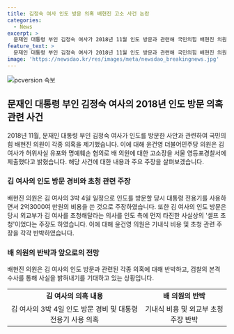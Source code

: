 ```yaml
---
title: 김정숙 여사 인도 방문 의혹 배현진 고소 사건 논란
categories:
  - News
excerpt: >
  문재인 대통령 부인 김정숙 여사가 2018년 11월 인도 방문과 관련해 국민의힘 배현진 의원을 허위사실 유포와 명예훼손 혐의로 경찰에 고소했다. 배 의원은 김 여사의 인도 방문 비용에 대한 의혹을 제기했고, 이에 더불어민주당 의원인 윤건영은 김 여사가 초청을 받은 셀프 초청이었다고 주장했다. 배 의원은 검찰 수사를 기다리며 의혹의 진위를 밝혀질 것이라고 전했다. (총 글자 수: 150)
feature_text: >
  문재인 대통령 부인 김정숙 여사가 2018년 11월 인도 방문과 관련해 국민의힘 배현진 의원을 허위사실 유포와 명예훼손 혐의로 경찰에 고소했다. 배 의원은 김 여사의 인도 방문 비용에 대한 의혹을 제기했고, 이에 더불어민주당 의원인 윤건영은 김 여사가 초청을 받은 셀프 초청이었다고 주장했다. 배 의원은 검찰 수사를 기다리며 의혹의 진위를 밝혀질 것이라고 전했다. (총 글자 수: 150)
image: 'https://newsdao.kr/res/images/meta/newsdao_breakingnews.jpg'
---
```


<p><img src="https://newsdao.kr/res/images/meta/newsdao_breakingnews.jpg" alt="pcversion 속보" /></p>

<h2 data-ke-size="size26">문재인 대통령 부인 김정숙 여사의 2018년 인도 방문 의혹 관련 사건</h2>

<p data-ke-size="size16">2018년 11월, 문재인 대통령 부인 김정숙 여사가 인도를 방문한 사안과 관련하여 국민의힘 배현진 의원이 각종 의혹을 제기했습니다. 이에 대해 윤건영 더불어민주당 의원은 김 여사가 허위사실 유포와 명예훼손 혐의로 배 의원에 대한 고소장을 서울 영등포경찰서에 제출했다고 밝혔습니다. 해당 사건에 대한 내용과 주요 주장을 살펴보겠습니다.</p>

<h3 data-ke-size="size24">김 여사의 인도 방문 경비와 초청 관련 주장</h3>

<p data-ke-size="size16">배현진 의원은 김 여사의 3박 4일 일정으로 인도를 방문할 당시 대통령 전용기를 사용하면서 2억3000여 만원의 비용을 쓴 것으로 주장하였습니다. 또한 김 여사의 인도 방문은 당시 외교부가 김 여사를 초청해달라는 의사를 인도 측에 먼저 타진한 사실상의 '셀프 초청'이었다는 주장도 하였습니다. 이에 대해 윤건영 의원은 기내식 비용 및 초청 관련 주장을 각각 반박하였습니다.</p>

<h3 data-ke-size="size24">배 의원의 반박과 앞으로의 전망</h3>

<p data-ke-size="size16">배현진 의원은 김 여사의 인도 방문과 관련된 각종 의혹에 대해 반박하고, 검찰의 본격 수사를 통해 사실을 밝혀내기를 기대하고 있는 상황입니다.</p>

<table>
    <tr>
        <td style="text-align: center; height: 17px;"><b>김 여사의 의혹 내용</b></td>
        <td style="text-align: center; height: 17px;"><b>배 의원의 반박</b></td>
    </tr>
    <tr>
        <td style="text-align: center; height: 17px;">김 여사의 3박 4일 인도 방문 경비 및 대통령 전용기 사용 의혹</td>
        <td style="text-align: center; height: 17px;">기내식 비용 및 외교부 초청 주장 반박</td>
    </tr>
</table>

<p data-ke-size="size16">&nbsp;</p>

